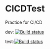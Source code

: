# CICDTest
Practice for CI/CD

dev: [![Build status](https://build.appcenter.ms/v0.1/apps/06567e3d-c9aa-4694-bfe3-427aa476e06d/branches/dev/badge)](https://appcenter.ms)

test:[![Build status](https://build.appcenter.ms/v0.1/apps/06567e3d-c9aa-4694-bfe3-427aa476e06d/branches/test/badge)](https://appcenter.ms)
